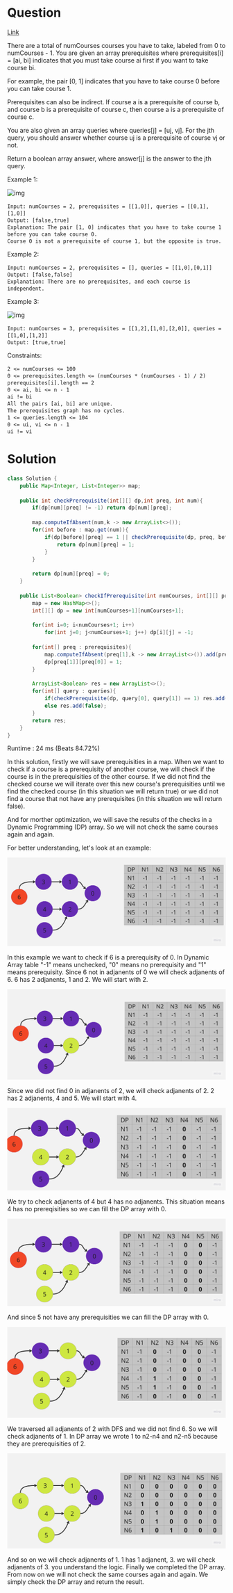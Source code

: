 # Question

[Link](https://leetcode.com/problems/course-schedule-iv/description/)

There are a total of numCourses courses you have to take, labeled from 0 to numCourses - 1. You are given an array prerequisites where prerequisites[i] = [ai, bi] indicates that you must take course ai first if you want to take course bi.

For example, the pair [0, 1] indicates that you have to take course 0 before you can take course 1.

Prerequisites can also be indirect. If course a is a prerequisite of course b, and course b is a prerequisite of course c, then course a is a prerequisite of course c.

You are also given an array queries where queries[j] = [uj, vj]. For the jth query, you should answer whether course uj is a prerequisite of course vj or not.

Return a boolean array answer, where answer[j] is the answer to the jth query.

 

Example 1:

![img](https://assets.leetcode.com/uploads/2021/05/01/courses4-1-graph.jpg)

    Input: numCourses = 2, prerequisites = [[1,0]], queries = [[0,1],[1,0]]
    Output: [false,true]
    Explanation: The pair [1, 0] indicates that you have to take course 1 before you can take course 0.
    Course 0 is not a prerequisite of course 1, but the opposite is true.

Example 2:

    Input: numCourses = 2, prerequisites = [], queries = [[1,0],[0,1]]
    Output: [false,false]
    Explanation: There are no prerequisites, and each course is independent.

Example 3:

![img](https://assets.leetcode.com/uploads/2021/05/01/courses4-3-graph.jpg)

    Input: numCourses = 3, prerequisites = [[1,2],[1,0],[2,0]], queries = [[1,0],[1,2]]
    Output: [true,true]

 

Constraints:

    2 <= numCourses <= 100
    0 <= prerequisites.length <= (numCourses * (numCourses - 1) / 2)
    prerequisites[i].length == 2
    0 <= ai, bi <= n - 1
    ai != bi
    All the pairs [ai, bi] are unique.
    The prerequisites graph has no cycles.
    1 <= queries.length <= 104
    0 <= ui, vi <= n - 1
    ui != vi

# Solution

```java
class Solution {
    public Map<Integer, List<Integer>> map;

    public int checkPrerequisite(int[][] dp,int preq, int num){
        if(dp[num][preq] != -1) return dp[num][preq];
        
        map.computeIfAbsent(num,k -> new ArrayList<>());
        for(int before : map.get(num)){
            if(dp[before][preq] == 1 || checkPrerequisite(dp, preq, before) == 1){ 
                return dp[num][preq] = 1;
            }
        }

        return dp[num][preq] = 0; 
    }

    public List<Boolean> checkIfPrerequisite(int numCourses, int[][] prerequisites, int[][] queries) {
        map = new HashMap<>();
        int[][] dp = new int[numCourses+1][numCourses+1];
        
        for(int i=0; i<numCourses+1; i++)
            for(int j=0; j<numCourses+1; j++) dp[i][j] = -1;

        for(int[] preq : prerequisites){
            map.computeIfAbsent(preq[1],k -> new ArrayList<>()).add(preq[0]);
            dp[preq[1]][preq[0]] = 1;
        }

        ArrayList<Boolean> res = new ArrayList<>();
        for(int[] query : queries){
            if(checkPrerequisite(dp, query[0], query[1]) == 1) res.add(true);
            else res.add(false);
        }
        return res;
    }
}
```

Runtime : 24 ms (Beats 84.72%)

In this solution, firstly we will save prerequisities in a map. When we want to check if a course is a prerequisity of another course, we will check if the course is in the prerequisities of the other course. If we did not find the checked course we will iterate over this new course's prerequisities until we find the checked course (in this situation we will return true) or we did not find a course that not have any prerequisites (in this situation we will return false).

And for morther optimization, we will save the results of the checks in a Dynamic Programming (DP) array. So we will not check the same courses again and again.

For better understanding, let's look at an example:

![img](./im1.jpg)

In this example we want to check if 6 is a prerequisity of 0. In Dynamic Array table "-1" means unchecked, "0" means no prerequisity and "1" means prerequisity. Since 6 not in adjanents of 0 we will check adjanents of 6. 6 has 2 adjanents, 1 and 2. We will start with 2.

![img](./im2.jpg)

Since we did not find 0 in adjanents of 2, we will check adjanents of 2. 2 has 2 adjanents, 4 and 5. We will start with 4.

![img](./im3.jpg)

We try to check adjanents of 4 but 4 has no adjanents. This situation means 4 has no prereqisities so we can fill the DP array with 0.

![img](./im4.jpg)

And since 5 not have any prerequisities we can fill the DP array with 0.

![img](./im5.jpg)

We traversed all adjanents of 2 with DFS and we did not find 6. So we will check adjanents of 1. In DP array we wrote 1 to n2-n4 and n2-n5 because they are prerequisities of 2.

![img](./im6.jpg)

And so on we will check adjanents of 1. 1 has 1 adjanent, 3. we will check adjanents of 3. you understand the logic. Finally we completed the DP array. From now on we will not check the same courses again and again. We simply check the DP array and return the result.